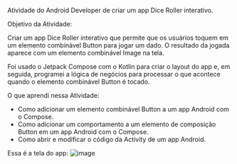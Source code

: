 Atividade do Android Developer de criar um app Dice Roller interativo.

Objetivo da Atividade:

Criar um app Dice Roller interativo que permite que os usuários toquem em um elemento combinável Button para jogar um dado. O resultado da jogada aparece com um elemento combinável Image na tela.

Foi usado o Jetpack Compose com o Kotlin para criar o layout do app e, em seguida, programei a lógica de negócios para processar o que acontece quando o elemento combinável Button é tocado.

O que aprendi nessa Atividade:

- Como adicionar um elemento combinável Button a um app Android com o Compose.
- Como adicionar um comportamento a um elemento de composição Button em um app Android com o Compose.
- Como abrir e modificar o código da Activity de um app Android.

Essa é a tela do app:
![image](https://github.com/user-attachments/assets/508f8d25-72f9-4d55-9d80-efdcc3ec027b)

